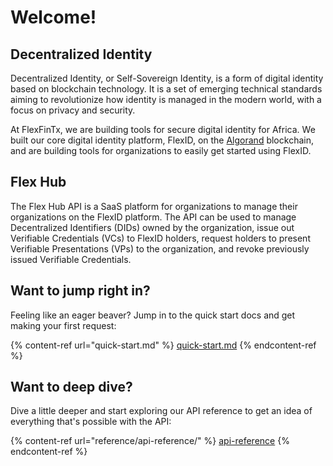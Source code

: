 # Welcome!

## Decentralized Identity

Decentralized Identity, or Self-Sovereign Identity, is a form of digital identity based on blockchain technology. It is a set of emerging technical standards aiming to revolutionize how identity is managed in the modern world, with a focus on privacy and security.

At FlexFinTx, we are building tools for secure digital identity for Africa. We built our core digital identity platform, FlexID, on the [Algorand](https://algorand.com) blockchain, and are building tools for organizations to easily get started using FlexID.

## Flex Hub

The Flex Hub API is a SaaS platform for organizations to manage their organizations on the FlexID platform. The API can be used to manage Decentralized Identifiers (DIDs) owned by the organization, issue out Verifiable Credentials (VCs) to FlexID holders, request holders to present Verifiable Presentations (VPs) to the organization, and revoke previously issued Verifiable Credentials.

## Want to jump right in?

Feeling like an eager beaver? Jump in to the quick start docs and get making your first request:

{% content-ref url="quick-start.md" %}
[quick-start.md](quick-start.md)
{% endcontent-ref %}

## Want to deep dive?

Dive a little deeper and start exploring our API reference to get an idea of everything that's possible with the API:

{% content-ref url="reference/api-reference/" %}
[api-reference](reference/api-reference/)
{% endcontent-ref %}
